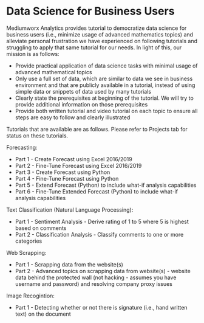 # Data Science for Business Users

Mediumworx Analytics provides tutorial to democratize data science for business users (i.e., minimize usage of advanced mathematics topics) and alleviate personal frustration we have experienced on following tutorials and struggling to apply that same tutorial for our needs. In light of this, our mission is as follows:

- Provide practical application of data science tasks with minimal usage of advanced mathematical topics
- Only use a full set of data, which are similar to data we see in business environment and that are publicly available in a tutorial, instead of using simple data or snippets of data used by many tutorials
- Clearly state the prerequisites at beginning of the tutorial. We will try to provide additional information on those prerequisites
- Provide both written tutorial and video tutorial on each topic to ensure all steps are easy to follow and clearly illustrated

Tutorials that are available are as follows. Please refer to Projects tab for status on these tutorials.

Forecasting: 
- 	Part 1 - Create Forecast using Excel 2016/2019
- 	Part 2 - Fine-Tune Forecast using Excel 2016/2019
- 	Part 3 - Create Forecast using Python
- 	Part 4 - Fine-Tune Forecast using Python
-   Part 5 - Extend Forecast (Python) to include what-if analysis capabilities 
-   Part 6 - Fine-Tune Extended Forecast (Python) to include what-if analysis capabilities

Text Classification (Natural Language Processing):
-   Part 1 - Sentiment Analysis - Derive rating of 1 to 5 where 5 is highest based on comments
-   Part 2 - Classification Analysis - Classify comments to one or more categories

Web Scrapping:
-   Part 1 - Scrapping data from the website(s)
-   Part 2 - Advanced topics on scrapping data from website(s) - website data behind the protected wall (not hacking - assumes you have username and password) and resolving company proxy issues

Image Recogintion:
-   Part 1 - Detecting whether or not there is signature (i.e., hand written text) on the document


